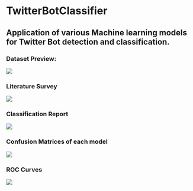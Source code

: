 # TwitterBotClassifier
<h2>Application of various Machine learning models for Twitter Bot detection and classification.</h2>

<h3>Dataset Preview:</h3>
<img src="https://i.ibb.co/rFb4ZdM/dataset.jpg" />

<h3>Literature Survey</h3>
<img src="https://i.ibb.co/fS3Xktp/litsurvey.jpg" />

<h3>Classification Report</h3>
<img src="https://i.ibb.co/jgfHmND/rep.jpg" />

<h3>Confusion Matrices of each model</h3>
<img src="https://i.ibb.co/7Nhsj2r/cm.jpg" />

<h3>ROC Curves</h3>
<img src="https://i.ibb.co/8DxH2BT/roc-curve-with-labels.png" />
